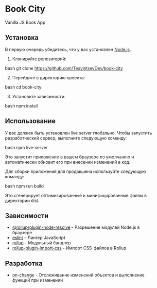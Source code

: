 # Book City

Vanilla JS Book App

## Установка

В первую очередь убедитесь, что у вас установлен [Node.js](https://nodejs.org/en/).

1. Клонируйте репозиторий:

   
bash
   git clone https://github.com/TesvintsevDev/book-city
   

2. Перейдите в директорию проекта:

   
bash
   cd book-city
   

3. Установите зависимости:

   
bash
   npm install
   

## Использование

У вас должен быть установлен live server глобально.
Чтобы запустить разработческий сервер, выполните следующую команду:

bash
npm live-server


Это запустит приложение в вашем браузере по умолчанию и автоматически обновит его при внесении изменений в код.

Для сборки приложения для продакшена используйте следующую команду:

bash
npm run build


Это сгенерирует оптимизированные и минифицированные файлы в директории dist.

## Зависимости

- [@rollup/plugin-node-resolve](https://www.npmjs.com/package/@rollup/plugin-node-resolve) - Разрешение модулей Node.js в браузере
- [eslint](https://www.npmjs.com/package/eslint) - Линтер JavaScript
- [rollup](https://www.npmjs.com/package/rollup) - Модульный бандлер
- [rollup-plugin-import-css](https://www.npmjs.com/package/rollup-plugin-import-css) - Импорт CSS-файлов в Rollup

## Разработка

- [on-change](https://www.npmjs.com/package/on-change) - Отслеживание изменений объектов и выполнение функций при изменении
